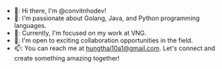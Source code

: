 - 👋: Hi there, I'm @convitnhodev! 
- 👀: I'm passionate about Golang, Java, and Python programming languages. 
- 🌱: Currently, I'm focused on my work at VNG.
- 💞️:  I'm open to exciting collaboration opportunities in the field. 
- 📫: You can reach me at hungthai10a1@gmail.com. Let's connect and create something amazing together!
